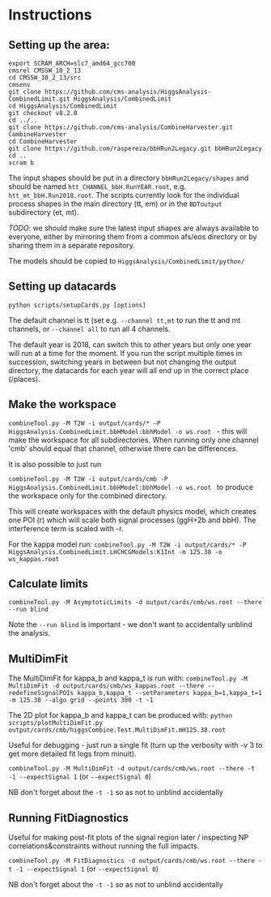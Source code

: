 # Instructions

## Setting up the area:

```
export SCRAM_ARCH=slc7_amd64_gcc700
cmsrel CMSSW_10_2_13
cd CMSSW_10_2_13/src
cmsenv
git clone https://github.com/cms-analysis/HiggsAnalysis-CombinedLimit.git HiggsAnalysis/CombinedLimit
cd HiggsAnalysis/CombinedLimit
git checkout v8.2.0
cd ../..
git clone https://github.com/cms-analysis/CombineHarvester.git CombineHarvester
cd CombineHarvester
git clone https://github.com/raspereza/bbHRun2Legacy.git bbHRun2Legacy
cd ..
scram b
```

The input shapes should be put in a directory `bbHRun2Legacy/shapes` and should be named `htt_CHANNEL_bbH.RunYEAR.root`, e.g. `htt_mt_bbH.Run2018.root`.
The scripts currently look for the individual process shapes in the main directory (tt, em) or in the `BDToutput` subdirectory (et, mt).

*TODO*: we should make sure the latest input shapes are always available to everyone, either by mirroring them from a common afs/eos directory or by sharing them in a separate repository.

The models should be copied to `HiggsAnalysis/CombinedLimit/python/`

## Setting up datacards

`python scripts/setupCards.py [options]`

The default channel is tt (set e.g. `--channel tt,mt` to run the tt and mt channels, or `--channel all` to run all 4 channels.
 
The default year is 2018, can switch this to other years but only one year will run at a time for the moment. If you run the script multiple times in succession, switching years in between but not changing the output directory, the datacards for each year will all end up in the correct place (/places).

## Make the workspace

`combineTool.py -M T2W -i output/cards/* -P HiggsAnalysis.CombinedLimit.bbHModel:bbhModel -o ws.root ` - this will make the workspace for all subdirectories. When running only one channel 'cmb' should equal that channel, otherwise there can be differences.

It is also possible to just run

`combineTool.py -M T2W -i output/cards/cmb -P HiggsAnalysis.CombinedLimit.bbHModel:bbhModel -o ws.root ` to produce the workspace only for the combined directory.

This will create workspaces with the default physics model, which creates one POI (r) which will scale both signal processes (ggH+2b and bbH). The interference term is scaled with -r.

For the kappa model run:
`combineTool.py -M T2W -i output/cards/* -P HiggsAnalysis.CombinedLimit.LHCHCGModels:K1Int -m 125.38 -o ws_kappas.root`

## Calculate limits

`combineTool.py -M AsymptoticLimits -d output/cards/cmb/ws.root --there --run blind`

Note the `--run blind` is important - we don't want to accidentally unblind the analysis.

## MultiDimFit
The MultiDimFit for kappa_b and kappa_t is run with:
`combineTool.py -M MultiDimFit -d output/cards/cmb/ws_kappas.root --there --redefineSignalPOIs kappa_b,kappa_t --setParameters kappa_b=1,kappa_t=1 -m 125.38 --algo grid --points 300 -t -1`

The 2D plot for kappa_b and kappa_t can be produced with:
`python scripts/plotMultiDimFit.py output/cards/cmb/higgsCombine.Test.MultiDimFit.mH125.38.root`

Useful for debugging - just run a single fit (turn up the verbosity with -v 3 to get more detailed fit logs from minuit).

`combineTool.py -M MultiDimFit -d output/cards/cmb/ws.root --there -t -1 --expectSignal 1` (or `--expectSignal 0`) 

NB don't forget about the `-t -1` so as not to unblind accidentally

## Running FitDiagnostics
Useful for making post-fit plots of the signal region later / inspecting NP correlations&constraints without running the full impacts.

`combineTool.py -M FitDiagnostics -d output/cards/cmb/ws.root --there -t -1 --expectSignal 1` (or `--expectSignal 0`) 

NB don't forget about the `-t -1` so as not to unblind accidentally

